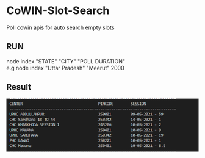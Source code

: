 # CoWIN-Slot-Search
Poll cowin apis for auto search empty slots
## RUN
node index "STATE" "CITY" "POLL DURATION" \
e.g node index "Uttar Pradesh" "Meerut" 2000


## Result
 
![Screenshot](screenshot.png)
